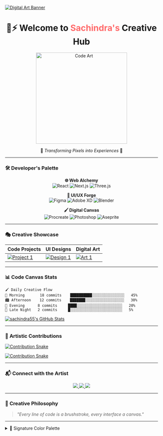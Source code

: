 [![Digital Art Banner](https://i.postimg.cc/4dyB4kDw/20230523-132721.jpg)](https://postimg.cc/JDwbKg4B)

<h1 align="center"> 🎨⚡️ Welcome to <span style="color: #FF6B6B">Sachindra's</span> Creative Hub</h1>

<div align="center">
  <img src="https://media.tenor.com/rePDfDWO3XoAAAAd/hacking.gif" width="300" alt="Code Art">
  <br>
  <p>🔮 <em>Transforming Pixels into Experiences</em> 🔮</p>
</div>

---

### 🛠️ **Developer's Palette**

<div align="center">

**🌐 Web Alchemy**  
![React](https://img.shields.io/badge/-React-61DAFB?style=flat-square&logo=react&logoColor=black)
![Next.js](https://img.shields.io/badge/-Next.js-000000?style=flat-square&logo=next.js)
![Three.js](https://img.shields.io/badge/-Three.js-000000?style=flat-square&logo=three.js)

**🎨 UI/UX Forge**  
![Figma](https://img.shields.io/badge/-Figma-F24E1E?style=flat-square&logo=figma&logoColor=white)
![Adobe XD](https://img.shields.io/badge/-Adobe%20XD-FF61F6?style=flat-square&logo=adobe-xd)
![Blender](https://img.shields.io/badge/-Blender-F5792A?style=flat-square&logo=blender)

**🖌️ Digital Canvas**  
![Procreate](https://img.shields.io/badge/-Procreate-000000?style=flat-square&logo=procreate)
![Photoshop](https://img.shields.io/badge/-Photoshop-31A8FF?style=flat-square&logo=adobe-photoshop)
![Aseprite](https://img.shields.io/badge/-Aseprite-7D929E?style=flat-square&logo=aseprite)

</div>

---

### 🎭 **Creative Showcase**

| Code Projects | UI Designs | Digital Art |
|---------------|------------|-------------|
| [![Project 1](https://via.placeholder.com/150/FF6B6B/FFFFFF?text=Web+App)](https://github.com/sachindra55) | [![Design 1](https://via.placeholder.com/150/4ECDC4/FFFFFF?text=UI+Design)](https://github.com/sachindra55) | [![Art 1](https://via.placeholder.com/150/FFE66D/000000?text=Artwork)](https://github.com/sachindra55) |

---

### 📊 **Code Canvas Stats**

```text
🖌️ Daily Creative Flow
🌅 Morning       18 commits    ██████████░░░░░░░░░░░░░░░   45% 
🏙️ Afternoon    12 commits    ███████░░░░░░░░░░░░░░░░░░   30% 
🌃 Evening      8 commits     ████░░░░░░░░░░░░░░░░░░░░░   20% 
🌌 Late Night   2 commits     █░░░░░░░░░░░░░░░░░░░░░░░░   5%
```

[![sachindra55's GitHub Stats](https://github-readme-stats.vercel.app/api?username=sachindra55&show_icons=true&theme=radical&hide_border=true)](https://github.com/sachindra55)

---

### 🐍 **Artistic Contributions**

[![Contribution Snake](https://raw.githubusercontent.com/sachindra55/sachindra55/output/github-contribution-grid-snake.svg)](https://github.com/sachindra55)

[![Contribution Snake](https://raw.githubusercontent.com/sachindra55/sachindra55/main/assets/github-snake.svg)](https://github.com/sachindra55)

---

### 📬 **Connect with the Artist**

<div align="center">
  <a href="https://twitter.com">
    <img src="https://img.shields.io/badge/-Twitter-1DA1F2?style=for-the-badge&logo=twitter&logoColor=white">
  </a>
  <a href="https://www.linkedin.com">
    <img src="https://img.shields.io/badge/-LinkedIn-0A66C2?style=for-the-badge&logo=linkedin&logoColor=white">
  </a>
  <a href="https://www.artstation.com">
    <img src="https://img.shields.io/badge/-ArtStation-13AFF0?style=for-the-badge&logo=artstation&logoColor=white">
  </a>
</div>

---

### 💬 **Creative Philosophy**

> *"Every line of code is a brushstroke, every interface a canvas."*

---

<details>
<summary>🎨 Signature Color Palette</summary>

| Color         | Hex                                                                |
|---------------|--------------------------------------------------------------------|
| Electric Blue | ![#45B7D1](https://via.placeholder.com/15/45B7D1/000000?text=+) `#45B7D1` |
| Pixel Purple  | ![#9B59B6](https://via.placeholder.com/15/9B59B6/000000?text=+) `#9B59B6` |
| Neon Green    | ![#2ECC71](https://via.placeholder.com/15/2ECC71/000000?text=+) `#2ECC71` |



href="https://twitter.com" → Your Twitter
href="https://www.linkedin.com" → Your LinkedIn
href="https://www.artstation.com" → Your ArtStation

</details>
